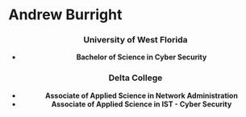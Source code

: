 <h1> Andrew Burright </h1>
<div align="center">
<h3> University of West Florida </h3>

  - <b>Bachelor of Science in Cyber Security</b>
  
<h3> Delta College </h3>

 - <b>Associate of Applied Science in Network Administration</b>
 - <b>Associate of Applied Science in IST - Cyber Security</b>
</div>
